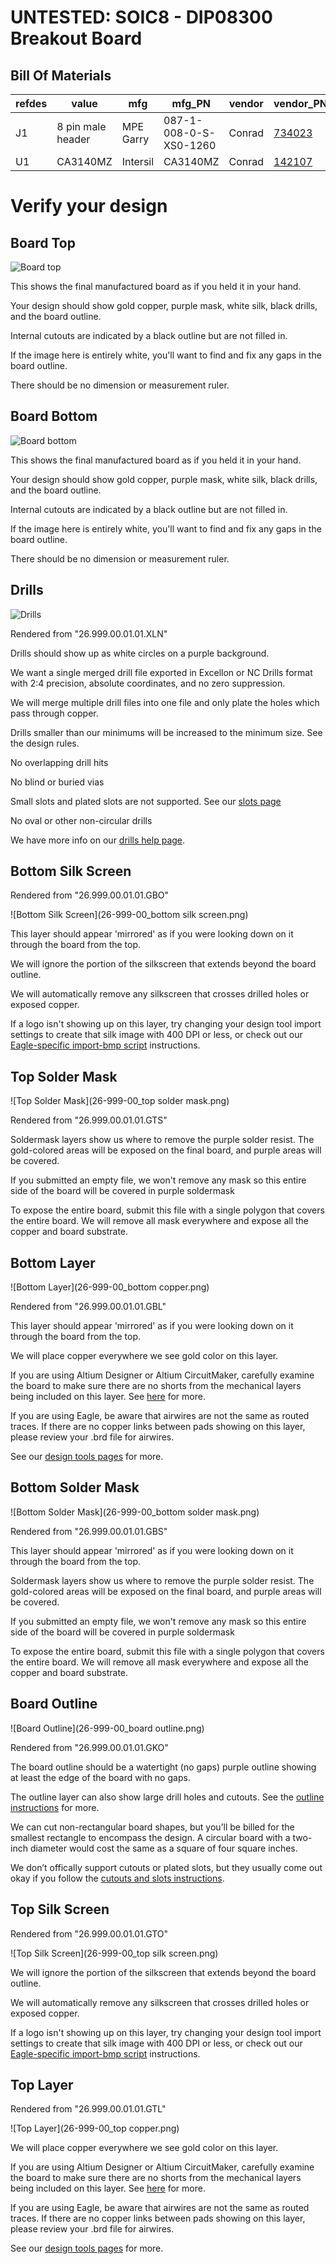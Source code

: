 # UNTESTED: SOIC8 - DIP08300 Breakout Board

## Bill Of Materials

refdes | value             | mfg       | mfg_PN                 | vendor | vendor_PN                                               | remarks
-------|-------------------|-----------|------------------------|--------|---------------------------------------------------------|--------
J1     | 8 pin male header | MPE Garry | 087-1-008-0-S-XS0-1260 | Conrad | [734023](https://www.conrad.com/ce/en/product/734023)   | cut as required
U1     | CA3140MZ          | Intersil  | CA3140MZ               | Conrad | [142107](https://www.conrad.com/ce/en/product/142107)   | SOIC8


# Verify your design

## Board Top

![Board top](26-999-00_top.png)

This shows the final manufactured board as if you held it in your hand. 

Your design should show gold copper, purple mask, white silk, black drills, and the board outline. 

Internal cutouts are indicated by a black outline but are not filled in. 

If the image here is entirely white, you'll want to find and fix any gaps in the board outline. 

There should be no dimension or measurement ruler.

## Board Bottom

![Board bottom](26-999-00_bottom.png)

This shows the final manufactured board as if you held it in your hand. 

Your design should show gold copper, purple mask, white silk, black drills, and the board outline. 

Internal cutouts are indicated by a black outline but are not filled in. 

If the image here is entirely white, you'll want to find and fix any gaps in the board outline. 

There should be no dimension or measurement ruler.

## Drills

![Drills](26-999-00_drills.png)

Rendered from "26.999.00.01.01.XLN"

Drills should show up as white circles on a purple background. 

We want a single merged drill file exported in Excellon or NC Drills format with 2:4 precision, absolute coordinates, and no zero suppression. 

We will merge multiple drill files into one file and only plate the holes which pass through copper. 

Drills smaller than our minimums will be increased to the minimum size. See the design rules. 

No overlapping drill hits 

No blind or buried vias 

Small slots and plated slots are not supported. See our [slots page](http://docs.oshpark.com/troubleshooting/cutouts-and-slots/)

No oval or other non-circular drills 

We have more info on our [drills help page](http://docs.oshpark.com/submitting-orders/drill-specs/).

## Bottom Silk Screen

Rendered from "26.999.00.01.01.GBO"

![Bottom Silk Screen](26-999-00_bottom silk screen.png)

This layer should appear 'mirrored' as if you were looking down on it through the board from the top. 

We will ignore the portion of the silkscreen that extends beyond the board outline. 

We will automatically remove any silkscreen that crosses drilled holes or exposed copper. 

If a logo isn't showing up on this layer, try changing your design tool import settings to create that silk image with 400 DPI or less, or check out our [Eagle-specific import-bmp script](http://docs.oshpark.com/troubleshooting/import-bmp/) instructions.

## Top Solder Mask

![Top Solder Mask](26-999-00_top solder mask.png)

Rendered from "26.999.00.01.01.GTS"

Soldermask layers show us where to remove the purple solder resist. The gold-colored areas will be exposed on the final board, and purple areas will be covered. 

If you submitted an empty file, we won't remove any mask so this entire side of the board will be covered in purple soldermask 

To expose the entire board, submit this file with a single polygon that covers the entire board. We will remove all mask everywhere and expose all the copper and board substrate.

## Bottom Layer

![Bottom Layer](26-999-00_bottom copper.png)

Rendered from "26.999.00.01.01.GBL"

This layer should appear 'mirrored' as if you were looking down on it through the board from the top. 

We will place copper everywhere we see gold color on this layer. 

If you are using Altium Designer or Altium CircuitMaker, carefully examine the board to make sure there are no shorts from the mechanical layers being included on this layer. See [here](http://docs.oshpark.com/design-tools/altium-designer/) for more. 

If you are using Eagle, be aware that airwires are not the same as routed traces. If there are no copper links between pads showing on this layer, please review your .brd file for airwires. 

See our [design tools pages](http://docs.oshpark.com/design-tools/) for more.

## Bottom Solder Mask

![Bottom Solder Mask](26-999-00_bottom solder mask.png)

Rendered from "26.999.00.01.01.GBS"

This layer should appear 'mirrored' as if you were looking down on it through the board from the top. 

Soldermask layers show us where to remove the purple solder resist. The gold-colored areas will be exposed on the final board, and purple areas will be covered. 

If you submitted an empty file, we won't remove any mask so this entire side of the board will be covered in purple soldermask 

To expose the entire board, submit this file with a single polygon that covers the entire board. We will remove all mask everywhere and expose all the copper and board substrate. 
 
## Board Outline

![Board Outline](26-999-00_board outline.png)

Rendered from "26.999.00.01.01.GKO"

The board outline should be a watertight (no gaps) purple outline showing at least the edge of the board with no gaps. 

The outline layer can also show large drill holes and cutouts. See the [outline instructions](http://docs.oshpark.com/submitting-orders/board-outline/) for more. 

We can cut non-rectangular board shapes, but you’ll be billed for the smallest rectangle to encompass the design. A circular board with a two-inch diameter would cost the same as a square of four square inches. 

We don’t offically support cutouts or plated slots, but they usually come out okay if you follow the [cutouts and slots instructions](http://docs.oshpark.com/troubleshooting/cutouts-and-slots/).

## Top Silk Screen

Rendered from "26.999.00.01.01.GTO"

![Top Silk Screen](26-999-00_top silk screen.png)

We will ignore the portion of the silkscreen that extends beyond the board outline. 

We will automatically remove any silkscreen that crosses drilled holes or exposed copper. 

If a logo isn't showing up on this layer, try changing your design tool import settings to create that silk image with 400 DPI or less, or check out our [Eagle-specific import-bmp script]((http://docs.oshpark.com/troubleshooting/import-bmp/)) instructions.

## Top Layer

Rendered from "26.999.00.01.01.GTL"

![Top Layer](26-999-00_top copper.png)

We will place copper everywhere we see gold color on this layer. 

If you are using Altium Designer or Altium CircuitMaker, carefully examine the board to make sure there are no shorts from the mechanical layers being included on this layer. See [here](http://docs.oshpark.com/design-tools/altium-designer/) for more. 

If you are using Eagle, be aware that airwires are not the same as routed traces. If there are no copper links between pads showing on this layer, please review your .brd file for airwires. 

See our [design tools pages](http://docs.oshpark.com/design-tools/) for more. 
